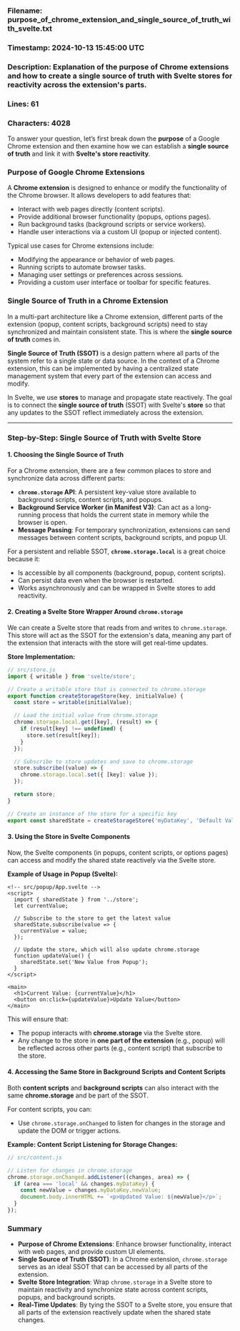 
### Filename: purpose_of_chrome_extension_and_single_source_of_truth_with_svelte.txt  
### Timestamp: 2024-10-13 15:45:00 UTC  
### Description: Explanation of the purpose of Chrome extensions and how to create a single source of truth with Svelte stores for reactivity across the extension's parts.  
### Lines: 61  
### Characters: 4028  

To answer your question, let’s first break down the **purpose** of a Google Chrome extension and then examine how we can establish a **single source of truth** and link it with **Svelte's store reactivity**.

### Purpose of Google Chrome Extensions

A **Chrome extension** is designed to enhance or modify the functionality of the Chrome browser. It allows developers to add features that:
- Interact with web pages directly (content scripts).
- Provide additional browser functionality (popups, options pages).
- Run background tasks (background scripts or service workers).
- Handle user interactions via a custom UI (popup or injected content).
  
Typical use cases for Chrome extensions include:
- Modifying the appearance or behavior of web pages.
- Running scripts to automate browser tasks.
- Managing user settings or preferences across sessions.
- Providing a custom user interface or toolbar for specific features.

### Single Source of Truth in a Chrome Extension

In a multi-part architecture like a Chrome extension, different parts of the extension (popup, content scripts, background scripts) need to stay synchronized and maintain consistent state. This is where the **single source of truth** comes in.

**Single Source of Truth (SSOT)** is a design pattern where all parts of the system refer to a single state or data source. In the context of a Chrome extension, this can be implemented by having a centralized state management system that every part of the extension can access and modify.

In Svelte, we use **stores** to manage and propagate state reactively. The goal is to connect the **single source of truth** (SSOT) with Svelte's **store** so that any updates to the SSOT reflect immediately across the extension.

---

### Step-by-Step: Single Source of Truth with Svelte Store

#### 1. **Choosing the Single Source of Truth**

For a Chrome extension, there are a few common places to store and synchronize data across different parts:
- **`chrome.storage` API**: A persistent key-value store available to background scripts, content scripts, and popups.
- **Background Service Worker (in Manifest V3)**: Can act as a long-running process that holds the current state in memory while the browser is open.
- **Message Passing**: For temporary synchronization, extensions can send messages between content scripts, background scripts, and popup UI.

For a persistent and reliable SSOT, **`chrome.storage.local`** is a great choice because it:
- Is accessible by all components (background, popup, content scripts).
- Can persist data even when the browser is restarted.
- Works asynchronously and can be wrapped in Svelte stores to add reactivity.

#### 2. **Creating a Svelte Store Wrapper Around `chrome.storage`**

We can create a Svelte store that reads from and writes to `chrome.storage`. This store will act as the SSOT for the extension's data, meaning any part of the extension that interacts with the store will get real-time updates.

**Store Implementation:**

```javascript
// src/store.js
import { writable } from 'svelte/store';

// Create a writable store that is connected to chrome.storage
export function createStorageStore(key, initialValue) {
  const store = writable(initialValue);

  // Load the initial value from chrome.storage
  chrome.storage.local.get([key], (result) => {
    if (result[key] !== undefined) {
      store.set(result[key]);
    }
  });

  // Subscribe to store updates and save to chrome.storage
  store.subscribe((value) => {
    chrome.storage.local.set({ [key]: value });
  });

  return store;
}

// Create an instance of the store for a specific key
export const sharedState = createStorageStore('myDataKey', 'Default Value');
```

#### 3. **Using the Store in Svelte Components**

Now, the Svelte components (in popups, content scripts, or options pages) can access and modify the shared state reactively via the Svelte store.

**Example of Usage in Popup (Svelte):**

```svelte
<!-- src/popup/App.svelte -->
<script>
  import { sharedState } from '../store';
  let currentValue;

  // Subscribe to the store to get the latest value
  sharedState.subscribe(value => {
    currentValue = value;
  });

  // Update the store, which will also update chrome.storage
  function updateValue() {
    sharedState.set('New Value from Popup');
  }
</script>

<main>
  <h1>Current Value: {currentValue}</h1>
  <button on:click={updateValue}>Update Value</button>
</main>
```

This will ensure that:
- The popup interacts with **chrome.storage** via the Svelte store.
- Any change to the store in **one part of the extension** (e.g., popup) will be reflected across other parts (e.g., content script) that subscribe to the store.

#### 4. **Accessing the Same Store in Background Scripts and Content Scripts**

Both **content scripts** and **background scripts** can also interact with the same **chrome.storage** and be part of the SSOT.

For content scripts, you can:
- Use `chrome.storage.onChanged` to listen for changes in the storage and update the DOM or trigger actions.

**Example: Content Script Listening for Storage Changes:**

```javascript
// src/content.js

// Listen for changes in chrome.storage
chrome.storage.onChanged.addListener((changes, area) => {
  if (area === 'local' && changes.myDataKey) {
    const newValue = changes.myDataKey.newValue;
    document.body.innerHTML += `<p>Updated Value: ${newValue}</p>`;
  }
});
```

### Summary

- **Purpose of Chrome Extensions**: Enhance browser functionality, interact with web pages, and provide custom UI elements.
- **Single Source of Truth (SSOT)**: In a Chrome extension, `chrome.storage` serves as an ideal SSOT that can be accessed by all parts of the extension.
- **Svelte Store Integration**: Wrap `chrome.storage` in a Svelte store to maintain reactivity and synchronize state across content scripts, popups, and background scripts.
- **Real-Time Updates**: By tying the SSOT to a Svelte store, you ensure that all parts of the extension reactively update when the shared state changes.

